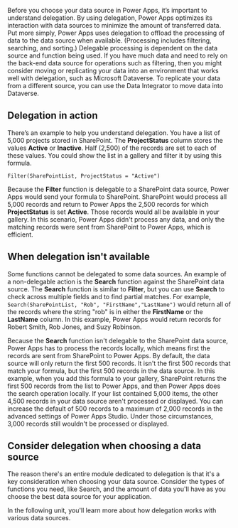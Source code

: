 Before you choose your data source in Power Apps, it’s important to understand delegation. By using delegation, Power Apps optimizes its interaction with data sources to minimize the amount of transferred data. Put more simply, Power Apps uses delegation to offload the processing of data to the data source when available. (Processing includes filtering, searching, and sorting.) Delegable processing is dependent on the data source and function being used. If you have much data and need to rely on the back-end data source for operations such as filtering, then you might consider moving or replicating your data into an environment that works well with delegation, such as Microsoft Dataverse. To replicate your data from a different source, you can use the Data Integrator to move data into Dataverse.

## Delegation in action

There’s an example to help you understand delegation. You have a list of 5,000 projects stored in SharePoint. The **ProjectStatus**
column stores the values **Active** or **Inactive**. Half (2,500) of
the records are set to each of these values. You could show the list in
a gallery and filter it by using this formula.

`Filter(SharePointList, ProjectStatus = "Active")`

Because the **Filter** function is delegable to a SharePoint data
source, Power Apps would send your formula to SharePoint. SharePoint
would process all 5,000 records and return to Power Apps the 2,500
records for which **ProjectStatus** is set **Active**. Those records
would all be available in your gallery. In this scenario, Power Apps
didn't process any data, and only the matching records were sent from SharePoint to Power Apps, which is efficient.

## When delegation isn't available

Some functions cannot be delegated to some data sources. An example of a
non-delegable action is the **Search** function against the SharePoint
data source. The **Search** function is similar to **Filter**, but you
can use **Search** to check across multiple fields and to find partial
matches. For example, `Search(SharePointList, "Rob",
"FirstName","LastName")` would return all of the records where the string
"rob" is in either the **FirstName** or the **LastName** column. In this
example, Power Apps would return records for Robert Smith, Rob Jones, and
Suzy Robinson.

Because the **Search** function isn't delegable to the SharePoint data
source, Power Apps has to process the records locally, which means
first the records are sent from SharePoint to Power Apps. By default, the
data source will only return the first 500 records. It isn't the first
500 records that match your formula, but the first 500 records in the
data source. In this example, when you add this formula to your gallery,
SharePoint returns the first 500 records from the list to Power Apps, and
then Power Apps does the search operation locally. If your list
contained 5,000 items, the other 4,500 records in your data source aren't
processed or displayed. You can increase the default of 500 records
to a maximum of 2,000 records in the advanced settings of Power Apps
Studio. Under those circumstances, 3,000 records still wouldn't be
processed or displayed.

## Consider delegation when choosing a data source

The reason there's an entire module dedicated to delegation is that it's
a key consideration when choosing your data source. Consider the types
of functions you need, like Search, and the amount of
data you'll have as you choose the best data source for your
application.

In the following unit, you'll learn more about how delegation works
with various data sources.

